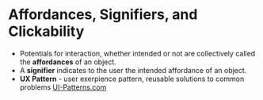 # Affordances, Signifiers, and Clickability

- Potentials for interaction, whether intended or not are collectively called the **affordances** of an object.
- A **signifier** indicates to the user the intended affordance of an object.
- **UX Pattern** - user exerpience pattern, reusable solutions to common problems
[UI-Patterns.com](http://ui-patterns.com/)

